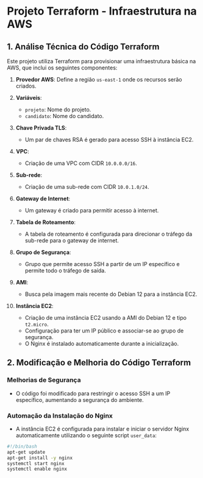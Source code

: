 # Projeto Terraform - Infraestrutura na AWS

## 1. Análise Técnica do Código Terraform

Este projeto utiliza Terraform para provisionar uma infraestrutura básica na AWS, que inclui os seguintes componentes:

1. **Provedor AWS**: Define a região `us-east-1` onde os recursos serão criados.
  
2. **Variáveis**:
   - `projeto`: Nome do projeto.
   - `candidato`: Nome do candidato.

3. **Chave Privada TLS**: 
   - Um par de chaves RSA é gerado para acesso SSH à instância EC2.

4. **VPC**: 
   - Criação de uma VPC com CIDR `10.0.0.0/16`.

5. **Sub-rede**: 
   - Criação de uma sub-rede com CIDR `10.0.1.0/24`.

6. **Gateway de Internet**: 
   - Um gateway é criado para permitir acesso à internet.

7. **Tabela de Roteamento**: 
   - A tabela de roteamento é configurada para direcionar o tráfego da sub-rede para o gateway de internet.

8. **Grupo de Segurança**: 
   - Grupo que permite acesso SSH a partir de um IP específico e permite todo o tráfego de saída.

9. **AMI**: 
   - Busca pela imagem mais recente do Debian 12 para a instância EC2.

10. **Instância EC2**: 
    - Criação de uma instância EC2 usando a AMI do Debian 12 e tipo `t2.micro`.
    - Configuração para ter um IP público e associar-se ao grupo de segurança.
    - O Nginx é instalado automaticamente durante a inicialização.

## 2. Modificação e Melhoria do Código Terraform

### Melhorias de Segurança

- O código foi modificado para restringir o acesso SSH a um IP específico, aumentando a segurança do ambiente.

### Automação da Instalação do Nginx

- A instância EC2 é configurada para instalar e iniciar o servidor Nginx automaticamente utilizando o seguinte script `user_data`:

```bash
#!/bin/bash
apt-get update
apt-get install -y nginx
systemctl start nginx
systemctl enable nginx
